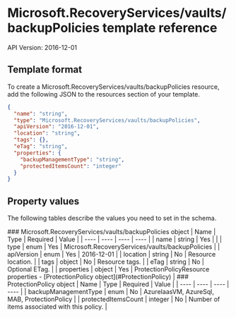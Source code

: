 # Microsoft.RecoveryServices/vaults/backupPolicies template reference
API Version: 2016-12-01
## Template format

To create a Microsoft.RecoveryServices/vaults/backupPolicies resource, add the following JSON to the resources section of your template.

```json
{
  "name": "string",
  "type": "Microsoft.RecoveryServices/vaults/backupPolicies",
  "apiVersion": "2016-12-01",
  "location": "string",
  "tags": {},
  "eTag": "string",
  "properties": {
    "backupManagementType": "string",
    "protectedItemsCount": "integer"
  }
}
```
## Property values

The following tables describe the values you need to set in the schema.

<a id="Microsoft.RecoveryServices/vaults/backupPolicies" />
### Microsoft.RecoveryServices/vaults/backupPolicies object
|  Name | Type | Required | Value |
|  ---- | ---- | ---- | ---- |
|  name | string | Yes |  |
|  type | enum | Yes | Microsoft.RecoveryServices/vaults/backupPolicies |
|  apiVersion | enum | Yes | 2016-12-01 |
|  location | string | No | Resource location. |
|  tags | object | No | Resource tags. |
|  eTag | string | No | Optional ETag. |
|  properties | object | Yes | ProtectionPolicyResource properties - [ProtectionPolicy object](#ProtectionPolicy) |


<a id="ProtectionPolicy" />
### ProtectionPolicy object
|  Name | Type | Required | Value |
|  ---- | ---- | ---- | ---- |
|  backupManagementType | enum | No | AzureIaasVM, AzureSql, MAB, ProtectionPolicy |
|  protectedItemsCount | integer | No | Number of items associated with this policy. |

